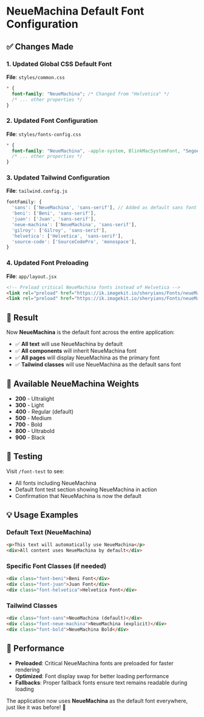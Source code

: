 # NeueMachina Default Font Configuration

## ✅ Changes Made

### 1. **Updated Global CSS Default Font**
**File**: `styles/common.css`
```css
* {
  font-family: "NeueMachina"; /* Changed from "Helvetica" */
  /* ... other properties */
}
```

### 2. **Updated Font Configuration**
**File**: `styles/fonts-config.css`
```css
* {
  font-family: "NeueMachina", -apple-system, BlinkMacSystemFont, "Segoe UI", Roboto, sans-serif;
  /* ... other properties */
}
```

### 3. **Updated Tailwind Configuration**
**File**: `tailwind.config.js`
```javascript
fontFamily: {
  'sans': ['NeueMachina', 'sans-serif'], // Added as default sans font
  'beni': ['Beni', 'sans-serif'],
  'juan': ['Juan', 'sans-serif'],
  'neue-machina': ['NeueMachina', 'sans-serif'],
  'gilroy': ['Gilroy', 'sans-serif'],
  'helvetica': ['Helvetica', 'sans-serif'],
  'source-code': ['SourceCodePro', 'monospace'],
}
```

### 4. **Updated Font Preloading**
**File**: `app/layout.jsx`
```html
<!-- Preload critical NeueMachina fonts instead of Helvetica -->
<link rel="preload" href="https://ik.imagekit.io/sheryians/Fonts/neueMachina/NeueMachina-Regular_DQCmjH1st.ttf?updatedAt=1713347905052" as="font" type="font/ttf" crossOrigin="anonymous" />
<link rel="preload" href="https://ik.imagekit.io/sheryians/Fonts/neueMachina/NeueMachina-Bold_WaMOsLX9Z9.ttf?updatedAt=1713347904936" as="font" type="font/ttf" crossOrigin="anonymous" />
```

## 🎯 Result

Now **NeueMachina** is the default font across the entire application:

- ✅ **All text** will use NeueMachina by default
- ✅ **All components** will inherit NeueMachina font
- ✅ **All pages** will display NeueMachina as the primary font
- ✅ **Tailwind classes** will use NeueMachina as the default sans font

## 📝 Available NeueMachina Weights

- **200** - Ultralight
- **300** - Light  
- **400** - Regular (default)
- **500** - Medium
- **700** - Bold
- **800** - Ultrabold
- **900** - Black

## 🧪 Testing

Visit `/font-test` to see:
- All fonts including NeueMachina
- Default font test section showing NeueMachina in action
- Confirmation that NeueMachina is now the default

## 💡 Usage Examples

### Default Text (NeueMachina)
```html
<p>This text will automatically use NeueMachina</p>
<div>All content uses NeueMachina by default</div>
```

### Specific Font Classes (if needed)
```html
<div class="font-beni">Beni Font</div>
<div class="font-juan">Juan Font</div>
<div class="font-helvetica">Helvetica Font</div>
```

### Tailwind Classes
```html
<div class="font-sans">NeueMachina (default)</div>
<div class="font-neue-machina">NeueMachina (explicit)</div>
<div class="font-bold">NeueMachina Bold</div>
```

## 🚀 Performance

- **Preloaded**: Critical NeueMachina fonts are preloaded for faster rendering
- **Optimized**: Font display swap for better loading performance
- **Fallbacks**: Proper fallback fonts ensure text remains readable during loading

The application now uses **NeueMachina** as the default font everywhere, just like it was before! 🎉 